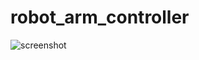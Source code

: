 # robot_arm_controller

![screenshot]("https://github.com/A-Siam/RoboArmController/blob/master/Screenshot.png?raw=true")

